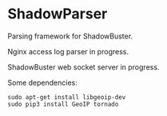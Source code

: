 ShadowParser
============

Parsing framework for ShadowBuster.

Nginx access log parser in progress.

ShadowBuster web socket server in progress.

Some dependencies:

```
sudo apt-get install libgeoip-dev
sudo pip3 install GeoIP tornado
```
